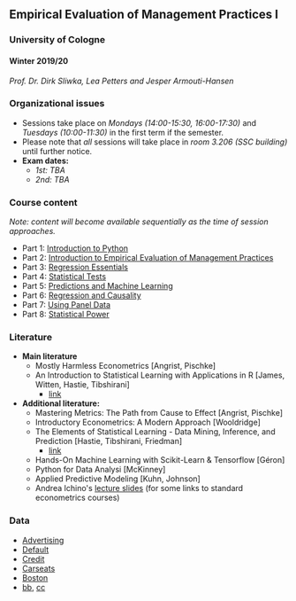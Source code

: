 ## Empirical Evaluation of Management Practices I
### University of Cologne
#### Winter 2019/20
_Prof. Dr. Dirk Sliwka, Lea Petters and Jesper Armouti-Hansen_

### Organizational issues
- Sessions take place on _Mondays (14:00-15:30, 16:00-17:30)_ and _Tuesdays (10:00-11:30)_ in the first term if the semester.
- Please note that _all_ sessions will take place in _room 3.206 (SSC building)_ until further notice.
- **Exam dates:**
  - _1st: TBA_
  - _2nd: TBA_


### Course content
_Note: content will become available sequentially as the time of session approaches._
- Part 1: [Introduction to Python](https://raw.githubusercontent.com/jeshan49/EEMP2019/master/content/part-1/L1.pdf)
- Part 2: [Introduction to Empirical Evaluation of Management Practices](https://raw.githubusercontent.com/jeshan49/EEMP2019/master/content/part-2/part2.pdf)
- Part 3: [Regression Essentials](https://raw.githubusercontent.com/jeshan49/eemp2/master/L3.pdf)
- Part 4: [Statistical Tests](https://raw.githubusercontent.com/jeshan49/eemp2/master/L3.pdf)
- Part 5: [Predictions and Machine Learning](https://raw.githubusercontent.com/jeshan49/eemp2/master/L4.pdf)
- Part 6: [Regression and Causality](https://raw.githubusercontent.com/jeshan49/eemp2/master/L5.pdf)
- Part 7: [Using Panel Data](https://raw.githubusercontent.com/jeshan49/eemp2/master/L6.pdf)
- Part 8: [Statistical Power](https://raw.githubusercontent.com/jeshan49/eemp2/master/L6.pdf)


### Literature
- **Main literature**
  - Mostly Harmless Econometrics [Angrist, Pischke]
  - An Introduction to Statistical Learning with Applications in R [James, Witten, Hastie, Tibshirani]
    - [link](https://www-bcf.usc.edu/~gareth/ISL/)
- **Additional literature:**
  - Mastering Metrics: The Path from Cause to Effect [Angrist, Pischke]
  - Introductory Econometrics: A Modern Approach [Wooldridge]
  - The Elements of Statistical Learning - Data Mining, Inference, and Prediction [Hastie, Tibshirani, Friedman]
    - [link](https://web.stanford.edu/~hastie/ElemStatLearn/)
  - Hands-On Machine Learning with Scikit-Learn & Tensorflow [Géron]
  - Python for Data Analysi [McKinney]
  - Applied Predictive Modeling [Kuhn, Johnson]
  - Andrea Ichino's [lecture slides](http://www.andreaichino.it/teaching_material.html) (for some links to standard econometrics courses)


### Data
- [Advertising](https://raw.githubusercontent.com/jeshan49/eemp2/master/Advertising2.csv)
- [Default](https://raw.githubusercontent.com/jeshan49/eemp2/master/Default.csv)
- [Credit](https://raw.githubusercontent.com/jeshan49/eemp2/master/Credit.csv)
- [Carseats](https://raw.githubusercontent.com/jeshan49/eemp2/master/Carseats.csv)
- [Boston](https://raw.githubusercontent.com/jeshan49/eemp2/master/Boston.csv)
- [bb](https://raw.githubusercontent.com/jeshan49/eemp2/master/ind.pdf), [cc](https://raw.githubusercontent.com/jeshan49/eemp2/master/demo.html)
